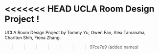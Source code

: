 <<<<<<< HEAD
UCLA Room Design Project !
=======
UCLA Room Design Project 
by Tommy Yu, Owen Fan, Alex Tamanaha, Charlton Shih, Fiona Zhang. 
>>>>>>> 97ce7e9 (added names)
